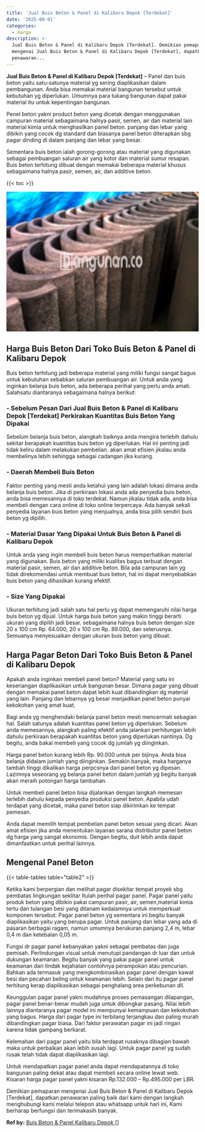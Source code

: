 ```yaml
---
title: 'Jual Buis Beton & Panel di Kalibaru Depok [Terdekat]'
date: '2025-08-01'
categories:
  - harga
description: >-
  Jual Buis Beton & Panel di Kalibaru Depok [Terdekat]. Demikian pemaparan
  mengenai Jual Buis Beton & Panel di Kalibaru Depok [Terdekat], dapatkan
  penawaran...
---
```


**Jual Buis Beton & Panel di Kalibaru Depok \[Terdekat\]** – Panel dan buis beton yaitu satu-satunya material yg sering diaplikasikan dalam pembangunan. Anda bisa memakai material bangunan tersebut untuk kebutuhan yg diperlukan. Umumnya para tukang bangunan dapat pakai material itu untuk kepentingan bangunan.

Penel beton yakni product beton yang dicetak dengan menggunakan campuran material sebagaimana halnya pasir, semen, air dan material lain material kimia untuk menghasilkan panel beton. panjang dan lebar yang dibikin yang cocok dg standard dan biasanya panel beton diterapkan sbg pagar dinding di dalam panjang dan lebar yang besar.

Sementara buis beton ialah gorong-gorong atau material yang digunakan sebagai pembuangan saluran air yang kotor dan material sumur resapan. Buis beton terhitung dibuat dengan memakai beberapa material khusus sebagaimana halnya pasir, semen, air, dan additive beton.

{{< toc >}}

![Jual Buis Beton & Panel di Kalibaru Depok [Terdekat]](/images/jual-panel-buis-beton-murah-15.png)

## Harga Buis Beton Dari Toko Buis Beton & Panel di Kalibaru Depok

Buis beton terhitung jadi beberapa material yang miliki fungsi sangat bagus untuk kebutuhan sebabkan saluran pembuangan air. Untuk anda yang inginkan belanja buis beton, ada beberapa perihal yang perlu anda amati. Salahsatu diantaranya sebagaimana halnya berikut:

### \- Sebelum Pesan Dari Jual Buis Beton & Panel di Kalibaru Depok \[Terdekat\] Perkirakan Kuantitas Buis Beton Yang Dipakai

Sebelum belanja buis beton, alangkah baiknya anda mengira terlebih dahulu sekitar berapakah kuantitas buis beton yg diperlukan. Hal ini penting jadi tidak keliru dalam melakukan pembelian. akan amat efisien jikalau anda membelinya lebih sehingga sebagai cadangan jika kurang.

### \- Daerah Membeli Buis Beton

Faktor penting yang mesti anda ketahui yang lain adalah lokasi dimana anda belanja buis beton. Jika di perkiraan lokasi anda ada penyedia buis beton, anda bisa memesannya di toko terdekat. Namun jikalau tidak ada, anda bisa membeli dengan cara online di toko online terpercaya. Ada banyak sekali penyedia layanan buis beton yang menjualnya, anda bisa pilih sendiri buis beton yg dipilih.

### \- Material Dasar Yang Dipakai Untuk Buis Beton & Panel di Kalibaru Depok

Untuk anda yang ingin membeli buis beton harus memperhatikan material yang digunakan. Buis beton yang miliki kualitas bagus terbuat dengan material pasir, semen, air dan additive beton. Bila ada campuran lain yg tidak direkomendasi untuk membuat buis beton, hal ini dapat menyebabkan buis beton yang dihasilkan kurang efektif.

### \- Size Yang Dipakai

Ukuran terhitung jadi salah satu hal perlu yg dapat memengaruhi nilai harga buis beton yg dijual. Untuk harga buis beton yang makin tinggi berarti ukuran yang dipilih jadi besar. sebagaimana halnya buis beton dengan size 20 x 100 cm Rp. 64.000, 20 x 100 cm Rp. 89.000, dan seterusnya. Semuanya menyesuaikan dengan ukuran buis beton yang dibuat.

## Harga Pagar Beton Dari Toko Buis Beton & Panel di Kalibaru Depok

Apakah anda inginkan membeli panel beton? Material yang satu ini keseriangan diaplikasikan untuk bangunan besar. Dimana pagar yang dibuat dengan memakai panel beton dapat lebih kuat dibandingkan dg material yang lain. Panjang dan lebarnya yg besar menjadikan panel beton punyai kekokohan yang amat kuat.

Bagi anda yg menghendaki belanja panel beton mesti mencermati sebagian hal. Salah satunya adalah kuantitas panel beton yg diperlukan. Sebelum anda memesannya, alangkah paling efektif anda jalankan perhitungan lebih dahulu perkiraan berapakah kuantitas beton yang diperlukan nantinya. Dg begitu, anda bakal membeli yang cocok dg jumlah yg diinginkan.

Harga panel beton kurang lebih Rp. 90.000 untuk per bijinya. Anda bisa belanja didalam jumlah yang diinginkan. Semakin banyak, maka harganya tambah tinggi dikalikan harga perpcsnya dari panel beton yg dipesan. Lazimnya seseorang yg belanja panel beton dalam jumlah yg begitu banyak akan meraih potongan harga tambahan.

Untuk membeli panel beton bisa dijalankan dengan langkah memesan terlebih dahulu kepada penyedia produksi panel beton. Apabila udah terdapat yang dicetak, maka panel beton siap dikirimkan ke tempat pemesan.

Anda dapat memilih tempat pembelian panel beton sesuai yang dicari. Akan amat efisien jika anda menentukan layanan sarana distributor panel beton dg harga yang sangat ekonomis. Dengan begitu, duit lebih anda dapat dimanfaatkan untuk perihal lainnya.

## Mengenal Panel Beton

{{< table-tables table="table2" >}}

Ketika kami berpergian dan melihat pagar disekitar tempat proyek sbg pembatas lingkungan seklitar Itulah perihal pagar panel. Pagar panel yaitu produk beton yang dibikin pakai campuran pasir, air, semen,material kimia tertu dan tulangan besi yang ditanam kedalamnya untuk memperkuat komponen tersebut. Pagar panel beton yg sementara ini begitu banyak diaplikasikan yaitu yang berupa pagar. Untuk panjang dan lebar yang ada di pasaran berbagai ragam, namun umumnya berukuran panjang 2,4 m, lebar 0,4 m dan ketebalan 0,05 m.

Fungsi dr pagar panel kebanyakan yakni sebagai pembatas dan juga pemisah. Perlindungan visual untuk menutupi pandangan dr luar dan untuk dukungan keamanan. Begitu banyak yang pakai pagar panel untuk keamanan dari tindak kejahatan contohnya perampokan atau pencurian. Bahkan ada termasuk yang mengkombinasikan pagar panel dengan kawat besi dan pecahan beling untuk keamanan lebih. Selain dari itu pagar panel terhitung kerap diaplikasikan sebagai penghalang area perkebunan dll.

Keunggulan pagar panel yakni mudahnya proses pemasangan dilapangan, pagar panel benar-benar mudah juga untuk dibongkar pasang. Nilai lebih lainnya diantaranya pagar model ini mempunyai kemampuan dan kekokohan yang bagus. Harga dari pagar type ini terbilang terjangkau dan paling murah dibandingkan pagar biasa. Dari faktor perawatan pagar ini jadi ringan karena tidak gampang berkarat.

Kelemahan dari pagar panel yaitu bila terdapat rusaknya dibagian bawah maka untuk perbaikan akan lebih susah lagi. Untuk pagar panel yg sudah rusak telah tidak dapat diaplikasikan lagi.

Untuk mendapatkan pagar panel anda dapat mendapatannya di toko bangunan paling dekat atau dapat membeli secara online lewat web. Kisaran harga pagar panel yakni kisaran Rp.132.000 – Rp.495.000 per LBR.

Demikian pemaparan mengenai Jual Buis Beton & Panel di Kalibaru Depok \[Terdekat\], dapatkan penawaran paling baik dari kami dengan langkah menghubungi kami melalui telepon atau whatsapp untuk hari ini, Kami berharap berfungsi dan terimakasih banyak.

**Ref by:** [Buis Beton & Panel Kalibaru Depok []](https://id.wikipedia.org/wiki/Buis)
